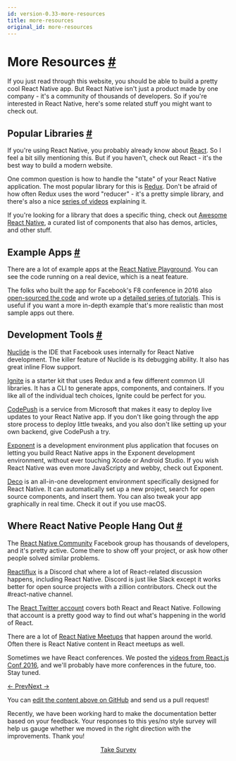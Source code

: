 ```yaml
---
id: version-0.33-more-resources
title: more-resources
original_id: more-resources
---
```

<a id="content"></a><h1><a class="anchor" name="more-resources"></a>More Resources <a class="hash-link" href="docs/more-resources.html#more-resources">#</a></h1><div><p>If you just read through this website, you should be able to build a pretty cool React Native app. But React Native isn't just a product made by one company - it's a community of thousands of developers. So if you're interested in React Native, here's some related stuff you might want to check out.</p><h2><a class="anchor" name="popular-libraries"></a>Popular Libraries <a class="hash-link" href="docs/more-resources.html#popular-libraries">#</a></h2><p>If you're using React Native, you probably already know about <a href="https://facebook.github.io/react/" target="_blank">React</a>. So I feel a bit silly mentioning this. But if you haven't, check out React - it's the best way to build a modern website.</p><p>One common question is how to handle the "state" of your React Native application. The most popular library for this is <a href="http://redux.js.org/" target="_blank">Redux</a>. Don't be afraid of how often Redux uses the word "reducer" - it's a pretty simple library, and there's also a nice <a href="https://egghead.io/courses/getting-started-with-redux" target="_blank">series of videos</a> explaining it.</p><p>If you're looking for a library that does a specific thing, check out <a href="https://github.com/jondot/awesome-react-native" target="_blank">Awesome React Native</a>, a curated list of components that also has demos, articles, and other stuff.</p><h2><a class="anchor" name="example-apps"></a>Example Apps <a class="hash-link" href="docs/more-resources.html#example-apps">#</a></h2><p>There are a lot of example apps at the <a href="https://rnplay.org/apps/picks" target="_blank">React Native Playground</a>. You can see the code running on a real device, which is a neat feature.</p><p>The folks who built the app for Facebook's F8 conference in 2016 also <a href="https://github.com/fbsamples/f8app" target="_blank">open-sourced the code</a> and wrote up a <a href="http://makeitopen.com/tutorials/building-the-f8-app/planning/" target="_blank">detailed series of tutorials</a>. This is useful if you want a more in-depth example that's more realistic than most sample apps out there.</p><h2><a class="anchor" name="development-tools"></a>Development Tools <a class="hash-link" href="docs/more-resources.html#development-tools">#</a></h2><p><a href="https://nuclide.io/" target="_blank">Nuclide</a> is the IDE that Facebook uses internally for React Native development. The killer feature of Nuclide is its debugging ability. It also has great inline Flow support.</p><p><a href="https://github.com/infinitered/ignite" target="_blank">Ignite</a> is a starter kit that uses Redux and a few different common UI libraries. It has a CLI to generate apps, components, and containers. If you like all of the individual tech choices, Ignite could be perfect for you.</p><p><a href="https://microsoft.github.io/code-push/" target="_blank">CodePush</a> is a service from Microsoft that makes it easy to deploy live updates to your React Native app. If you don't like going through the app store process to deploy little tweaks, and you also don't like setting up your own backend, give CodePush a try.</p><p><a href="http://docs.getexponent.com/versions/v6.0.0/index.html" target="_blank">Exponent</a> is a development environment plus application that focuses on letting you build React Native apps in the Exponent development environment, without ever touching Xcode or Android Studio. If you wish React Native was even more JavaScripty and webby, check out Exponent.</p><p><a href="https://www.decosoftware.com/" target="_blank">Deco</a> is an all-in-one development environment specifically designed for React Native. It can automatically set up a new project, search for open source components, and insert them. You can also tweak your app graphically in real time. Check it out if you use macOS.</p><h2><a class="anchor" name="where-react-native-people-hang-out"></a>Where React Native People Hang Out <a class="hash-link" href="docs/more-resources.html#where-react-native-people-hang-out">#</a></h2><p>The <a href="https://www.facebook.com/groups/react.native.community" target="_blank">React Native Community</a> Facebook group has thousands of developers, and it's pretty active. Come there to show off your project, or ask how other people solved similar problems.</p><p><a href="https://discord.gg/0ZcbPKXt5bZjGY5n" target="_blank">Reactiflux</a> is a Discord chat where a lot of React-related discussion happens, including React Native. Discord is just like Slack except it works better for open source projects with a zillion contributors. Check out the #react-native channel.</p><p>The <a href="https://twitter.com/reactjs" target="_blank">React Twitter account</a> covers both React and React Native. Following that account is a pretty good way to find out what's happening in the world of React.</p><p>There are a lot of <a href="http://www.meetup.com/topics/react-native/" target="_blank">React Native Meetups</a> that happen around the world. Often there is React Native content in React meetups as well.</p><p>Sometimes we have React conferences. We posted the <a href="https://www.youtube.com/playlist?list=PLb0IAmt7-GS0M8Q95RIc2lOM6nc77q1IY" target="_blank">videos from React.js Conf 2016</a>, and we'll probably have more conferences in the future, too. Stay tuned.</p></div><div class="docs-prevnext"><a class="docs-prev" href="docs/using-navigators.html#content">← Prev</a><a class="docs-next" href="docs/integration-with-existing-apps.html#content">Next →</a></div><p class="edit-page-block">You can <a target="_blank" href="https://github.com/facebook/react-native/blob/master/docs/MoreResources.md">edit the content above on GitHub</a> and send us a pull request!</p><div class="survey"><div class="survey-image"></div><p>Recently, we have been working hard to make the documentation better based on your feedback. Your responses to this yes/no style survey will help us gauge whether we moved in the right direction with the improvements. Thank you!</p><center><a class="button" href="https://www.facebook.com/survey?oid=516954245168428">Take Survey</a></center></div>